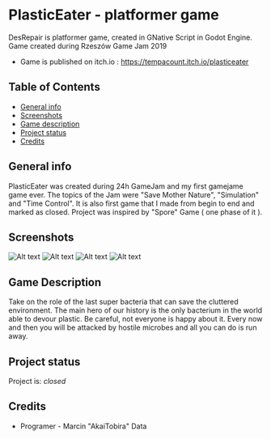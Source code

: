 # PlasticEater - platformer game

DesRepair is platformer game, created in GNative Script in Godot Engine.
Game created during Rzeszów Game Jam 2019
* Game is published on itch.io : https://tempacount.itch.io/plasticeater

## Table of Contents
* [General info](#general-info)
* [Screenshots](#screenshots)
* [Game description](#game-description)
* [Project status](#project-status)
* [Credits](#credits)

## General info

PlasticEater was created during 24h GameJam and my first gamejame game ever. 
The topics of the Jam were "Save Mother Nature", "Simulation" and "Time Control".
It is also first game that I made from begin to end and marked as closed.
Project was inspired by "Spore" Game ( one phase of it ). 

## Screenshots
![Alt text](/images/SO1.png?raw=true "Optional Title")
![Alt text](/images/SO4.png?raw=true "Optional Title")
![Alt text](/images/SO2.png?raw=true "Optional Title")
![Alt text](/images/SO3.png?raw=true "Optional Title")
## Game Description
Take on the role of the last super bacteria that can save the cluttered environment. The main hero of our history is the only bacterium in the world able to devour plastic. Be careful, not everyone is happy about it. Every now and then you will be attacked by hostile microbes and all you can do is run away.
## Project status
Project is: _closed_

## Credits 
* Programer - Marcin "AkaiTobira" Data


 
 
